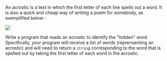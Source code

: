 An acrostic is a text in which the first letter of each line spells out a word. It is also a quick and cheap way of writing a poem for somebody, as exemplified below :

<a href='http://treasuredpoem.com/Acrostic-Poem.html'><img src='http://treasuredpoem.com/images/cynthia_acrostic.jpg'></a>

Write a program that reads an acrostic to identify the "hidden" word. Specifically, your program will receive a list of words (reprensenting an acrostic) and will need to return a <code>string</code> corresponding to the word that is spelled out by taking the first letter of each word in the acrostic.